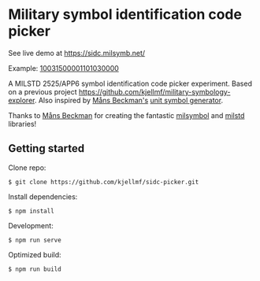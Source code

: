 # Military symbol identification code picker

See live demo at https://sidc.milsymb.net/

Example: [10031500001101030000](https://sidc.milsymb.net/#/10031500001101030000?additionalInformation=ADDED%20SUPPORT%20FOR%20JJ&direction=30&dtg=30140000ZSEP97&location=0900000.0E570306.0N&quantity=200&staffComments=FOR%20REINFORCEMENTS&type=MACHINE%20GUN)

A MILSTD 2525/APP6 symbol identification code picker experiment. Based on a previous project https://github.com/kjellmf/military-symbology-explorer. Also inspired by [Måns Beckman's](https://spatialillusions.com/) [unit symbol generator](https://spatialillusions.com/unitgenerator/).

Thanks to [Måns Beckman](https://spatialillusions.com/) for creating the fantastic [milsymbol](https://spatialillusions.com/milsymbol/index.html) and [milstd](https://github.com/spatialillusions/milstd) libraries! 


## Getting started

Clone repo:

    $ git clone https://github.com/kjellmf/sidc-picker.git

Install dependencies:

    $ npm install

Development:

    $ npm run serve

Optimized build:

    $ npm run build

